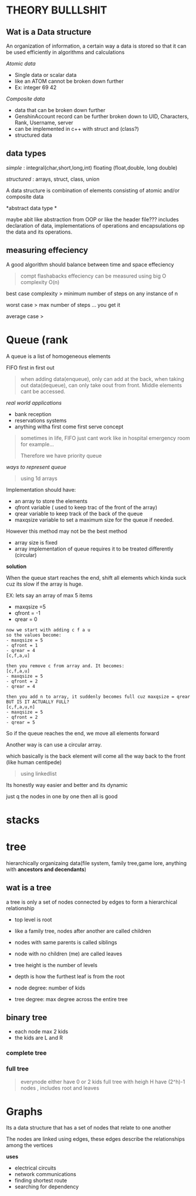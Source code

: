 # THEORY BULLLSHIT 

## Wat is a Data structure
An organization of information, a certain way a data is stored so that it can be used efficiently in algorithms and calculations

*Atomic data*

- Single data or scalar data
- like an ATOM cannot be broken down further 
- Ex: integer 69 42 

*Composite data*

- data that can be broken down further
- GenshinAccount record can be further broken down to UID, Characters, Rank, Username, server
- can be implemented in c++ with struct and (class?)
- structured data

## data types
*simple* :  integral(char,short,long,int) floating (float,double, long double)

*structured* : arrays, struct, class, union

A data structure is combination of elements consisting of atomic and/or composite data 

*abstract data type *

maybe abit like abstraction from OOP or like the header file???
includes declaration of data, implementations of operations and encapsulations op the data and its operations. 

## measuring effeciency
A good algorithm should balance between time and space effeciency

> compt flashabacks
effeciency can be measured using big O complexity O(n)

best case complexity > minimum number of steps on any instance of n 

worst case > max number of steps ... you get it 


average case > 


# Queue (rank
A queue is a list of  homogeneous elements

FIFO first in first out
> when adding data(enqueue), only can add at the back, when taking out data(dequeue), can only take oout from front. Middle elements cant be accessed.

*real world applications*
- bank reception 
- reservations systems
- anything witha  first come first serve concept
>sometimes in life, FIFO just cant work like in hospital emergency room for example... 
>
>Therefore we have priority queue 

*ways to represent queue*

>using 1d arrays

Implementation should have: 

- an array to store the elements 
- qfront variable ( used to keep trac of the front of the array)
- qrear variable to keep track of the back of the queue
- maxqsize variable to set a maximum size for the queue if needed. 

However this method may not be the best method

- array size is fixed
-  array implementation of queue requires it to be treated differently (circular)

**solution**

When the queue start reaches the end, shift all elements which kinda suck cuz its slow if the array is huge. 

EX: lets say an array of max 5 items
- maxqsize =5
- qfront = -1
- qrear = 0

```
now we start with adding c f a u 
so the values become:
- maxqsize = 5
- qfront = 1
- qrear = 4
[c,f,a,u]

then you remove c from array and. It becomes:
[c,f,a,u]
- maxqsize = 5
- qfront = 2
- qrear = 4

then you add n to array, it suddenly becomes full cuz maxqsize = qrear
BUT IS IT ACTUALLY FULL?
[c,f,a,u,n]
- maxqsize = 5
- qfront = 2
- qrear = 5
```

So if the queue reaches the end, we move all elements forward

Another way is can use a circular array. 

which basically is the back element will come all the way back to the front (like human centipede)

>using linkedlist

Its honestly way easier and better and its dynamic

just q the nodes in one by one then all is good



# stacks

# tree
hierarchically organizaing data(file system, family tree,game lore, anything with **ancestors and decendants**)

## wat is a tree
a tree is only a set of nodes connected by edges to form a hierarchical relationship 

- top level is root 
- like a family tree, nodes after another are called children
- nodes with same parents is called siblings 
- node with no children (me) are called leaves

- tree height is the number of levels 

- depth is how the furthest leaf is from the root

- node degree: number of kids 

- tree degree: max degree across the entire tree


## binary tree

- each node max 2 kids
- the kids are L and R 

### complete tree

### full tree 
>everynode either have 0 or 2 kids 
>full tree with heigh H have (2^h)-1 nodes , includes root and leaves

# Graphs
Its a data structure that has a set of nodes that relate to one another

The nodes are linked using edges, these edges describe the relationships among the vertices


**uses** 
- electrical circuits
- network communications 
- finding shortest route
- searching for dependency





































